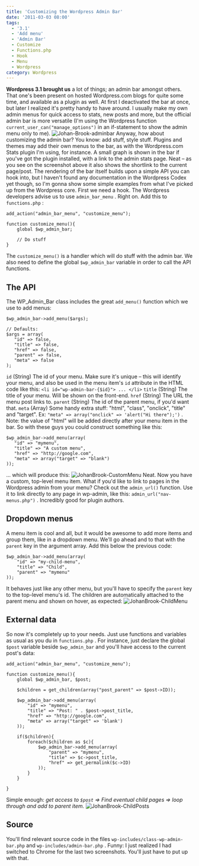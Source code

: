 ```yaml
---
title: 'Customizing the Wordpress Admin Bar'
date: '2011-03-03 08:00'
tags:
  - '3.1'
  - 'Add menu'
  - 'Admin Bar'
  - Customize
  - Functions.php
  - Hook
  - Menu
  - Wordpress
category: Wordpress
---
```


**Wordpress 3.1 brought us** a lot of things; an admin bar amongst others. That one's been present on hosted Wordpress.com blogs for quite some time, and available as a plugin as well. At first I deactivated the bar at once, but later I realized it's pretty handy to have around. I usually make my own admin menus for quick access to stats, new posts and more, but the official admin bar is more versatile (I'm using the Wordpress function `current_user_can("manage_options")` in an if-statement to show the admin menu only to me). ![](http://213.185.255.138/core/wp-content/uploads/2011/03/Johan-Brook-adminbar-588x166.png "Johan-Brook-adminbar") Anyway, how about customizing the admin bar? You know: add stuff, style stuff. Plugins and themes may add their own menus to the bar, as with the Wordpress.com Stats plugin I'm using, for instance. A small graph is shown in the bar if you've got the plugin installed, with a link to the admin stats page. Neat – as you see on the screenshot above it also shows the shortlink to the current page/post. The rendering of the bar itself builds upon a simple API you can hook into, but I haven't found any documentation in the Wordpress Codex yet though, so I'm gonna show some simple examples from what I've picked up from the Wordpress core. First we need a hook. The Wordpress developers advise us to use `admin_bar_menu` . Right on. Add this to `functions.php` :

    add_action("admin_bar_menu", "customize_menu");
    
    function customize_menu(){
        global $wp_admin_bar;
    
        // Do stuff
    }
The `customize_menu()` is a handler which will do stuff with the admin bar. We also need to define the global `$wp_admin_bar` variable in order to call the API functions.
## The API
The WP\_Admin\_Bar class includes the great `add_menu()` function which we use to add menus:

    $wp_admin_bar->add_menu($args);
    
    // Defaults:
    $args = array(
       "id" => false,
       "title" => false,
       "href" => false,
       "parent" => false,
       "meta" => false
    );
  `id` (String) The id of your menu. Make sure it's unique – this will identify your menu, and also be used in the menu item's `id` attribute in the HTML code like this: `<li id="wp-admin-bar-{$id}"> ... </li>` `title` (String) The title of your menu. Will be shown on the front-end. `href` (String) The URL the menu post links to. `parent` (String) The id of the parent menu, if you'd want that. `meta` (Array) Some handy extra stuff: "html", "class", "onclick", "title" and "target". Ex: `"meta" => array("onclick" => 'alert("Hi there");')` . Note: the value of "html" will be added directly after your menu item in the bar. So with these guys you could construct something like this:

    $wp_admin_bar->add_menu(array(
       "id" => "mymenu",
       "title" => "A custom menu",
       "href" => "http://google.com",
       "meta" => array("target" => "blank")
    ));
... which will produce this: ![](http://213.185.255.138/core/wp-content/uploads/2011/03/JohanBrook-CustomMenu.png "JohanBrook-CustomMenu") Neat. Now you have a custom, top-level menu item. What if you'd like to link to pages in the Wordpress admin from your menu? Check out the `admin_url()` function. Use it to link directly to any page in wp-admin, like this: `admin_url("nav-menus.php")` . Incredibly good for plugin authors.
## Dropdown menus
A menu item is cool and all, but it would be awesome to add more items and group them, like in a dropdown menu. We'll go ahead and to that with the `parent` key in the argument array. Add this below the previous code:

    $wp_admin_bar->add_menu(array(
    	"id" => "my-child-menu",
    	"title" => "Child",
    	"parent" => "mymenu"
    ));
It behaves just like any other menu, but you'll have to specify the `parent` key to the top-level menu's id. The children are automatically attached to the parent menu and shown on hover, as expected: ![](http://213.185.255.138/core/wp-content/uploads/2011/03/JohanBrook-ChildMenu.png "JohanBrook-ChildMenu")
## External data
So now it's completely up to your needs. Just use functions and variables as usual as you du in `functions.php` . For instance, just declare the global `$post` variable beside `$wp_admin_bar` and you'll have access to the current post's data:

    add_action("admin_bar_menu", "customize_menu");
    
    function customize_menu(){
    	global $wp_admin_bar, $post;
    
    	$children = get_children(array("post_parent" => $post->ID));
    
    	$wp_admin_bar->add_menu(array(
    		"id" => "mymenu",
    		"title" => "Post: " . $post->post_title,
    		"href" => "http://google.com",
    		"meta" => array("target" => 'blank')
    	));
    
    	if($children){
    		foreach($children as $c){
    			$wp_admin_bar->add_menu(array(
    				"parent" => "mymenu",
    				"title" => $c->post_title,
    				"href" => get_permalink($c->ID)
    			));
    		}
    	}
    
    }
Simple enough: _get access to `$post` => Find eventual child pages => loop through and add to parent item._ ![](http://213.185.255.138/core/wp-content/uploads/2011/03/JohanBrook-ChildPosts.png "JohanBrook-ChildPosts")
## Source
You'll find relevant source code in the files `wp-includes/class-wp-admin-bar.php` and `wp-includes/admin-bar.php` . Funny: I just realized I had switched to Chrome for the last two screenshots. You'll just have to put up with that.
